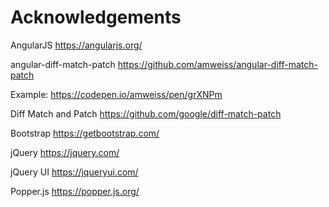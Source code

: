 # Acknowledgements

AngularJS
https://angularjs.org/

angular-diff-match-patch
https://github.com/amweiss/angular-diff-match-patch

Example: https://codepen.io/amweiss/pen/grXNPm

Diff Match and Patch
https://github.com/google/diff-match-patch

Bootstrap
https://getbootstrap.com/

jQuery
https://jquery.com/

jQuery UI
https://jqueryui.com/

Popper.js
https://popper.js.org/